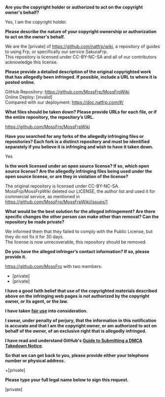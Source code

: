 **Are you the copyright holder or authorized to act on the copyright owner's behalf?**

Yes, I am the copyright holder.

**Please describe the nature of your copyright ownership or authorization to act on the owner's behalf.**

We are the [private] of https://github.com/natfrp/wiki, a repository of guides to using Frp, or specifically our service SakuraFrp.  
This repository is licensed under CC-BY-NC-SA and all of our contributors acknowledge this license.

**Please provide a detailed description of the original copyrighted work that has allegedly been infringed. If possible, include a URL to where it is posted online.**

GitHub Repository: https://github.com/MossFrp/MossFrpWiki  
Online Deploy: [invalid]   
Compared with our deployment: https://doc.natfrp.com/#/  

**What files should be taken down? Please provide URLs for each file, or if the entire repository, the repository’s URL.**

https://github.com/MossFrp/MossFrpWiki

**Have you searched for any forks of the allegedly infringing files or repositories? Each fork is a distinct repository and must be identified separately if you believe it is infringing and wish to have it taken down.**

Yes

**Is the work licensed under an open source license? If so, which open source license? Are the allegedly infringing files being used under the open source license, or are they in violation of the license?**

The original repository is licensed under CC-BY-NC-SA.  
MossFrp/MossFrpWiki deleted our LICENSE, the author list and used it for commercial service, as mentioned in https://github.com/MossFrp/MossFrpWiki/issues/1

**What would be the best solution for the alleged infringement? Are there specific changes the other person can make other than removal? Can the repository be made private?**

We informed them that they failed to comply with the Public License, but they do not fix it for 30 days.  
The license is now unrecoverable, this repository should be removed.

**Do you have the alleged infringer’s contact information? If so, please provide it.**

https://github.com/MossFrp with two members:  
- [private]  
- [private]

**I have a good faith belief that use of the copyrighted materials described above on the infringing web pages is not authorized by the copyright owner, or its agent, or the law.**

**I have taken <a href="https://www.lumendatabase.org/topics/22">fair use</a> into consideration.**

**I swear, under penalty of perjury, that the information in this notification is accurate and that I am the copyright owner, or am authorized to act on behalf of the owner, of an exclusive right that is allegedly infringed.**

**I have read and understand GitHub's <a href="https://docs.github.com/articles/guide-to-submitting-a-dmca-takedown-notice/">Guide to Submitting a DMCA Takedown Notice</a>.**

**So that we can get back to you, please provide either your telephone number or physical address.**

+[private]

**Please type your full legal name below to sign this request.**

[private]
